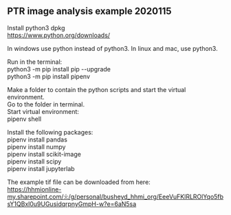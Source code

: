 ﻿## PTR image analysis example 2020115


Install python3 dpkg  
https://www.python.org/downloads/  

In windows use python instead of python3. In linux and mac, use python3.  

Run in the terminal:  
python3 -m pip install pip --upgrade  
python3 -m pip install pipenv  

Make a folder to contain the python scripts and start the virtual environment.  
Go to the folder in terminal.  
Start virtual environment:  
pipenv shell  

Install the following packages:  
pipenv install pandas  
pipenv install numpy  
pipenv install scikit-image  
pipenv install scipy  
pipenv install jupyterlab  

The example tif file can be downloaded from here:  
https://hhmionline-my.sharepoint.com/:i:/g/personal/busheyd_hhmi_org/EeeVuFKlRLROlYqo5fbsY1QBxl0u9UGusidqrpnyGmpH-w?e=6aN5sa


